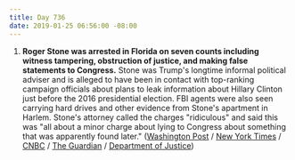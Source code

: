 ```yaml
---
title: Day 736
date: 2019-01-25 06:56:00 -08:00
---
```


1. **Roger Stone was arrested in Florida on seven counts including witness tampering, obstruction of justice, and making false statements to Congress.** Stone was Trump's longtime informal political adviser and is alleged to have been in contact with top-ranking campaign officials about plans to leak information about Hillary Clinton just before the 2016 presidential election. FBI agents were also seen carrying hard drives and other evidence from Stone's apartment in Harlem. Stone's attorney called the charges "ridiculous" and said this was "all about a minor charge about lying to Congress about something that was apparently found later." ([Washington Post](https://www.washingtonpost.com/news/politics/wp/2019/01/25/longtime-trump-adviser-roger-stone-indicted-by-special-counsel-in-russia-investigation/?utm_term=.bf5de620e8ba) / [New York Times](https://www.nytimes.com/2019/01/25/us/politics/roger-stone-trump-indictment-arrest.html) / [CNBC](https://www.cnbc.com/2019/01/25/us-special-counsels-office-trump-ally-roger-stone-arrested-in-florida.html) / [The Guardian](https://www.theguardian.com/us-news/2019/jan/25/roger-stone-trump-ally-arrested-on-seven-charges) / [Department of Justice](https://www.justice.gov/file/1124706/download))